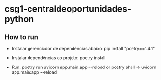 # csg1-centraldeoportunidades-python

## How to run

- Instalar gerenciador de dependências abaixo:
    pip install "poetry==1.4.1"

- Instalar dependências do projeto:
    poetry install

- Run: poetry run uvicorn app.main:app --reload or poetry shell -> uvicorn app.main:app --reload
